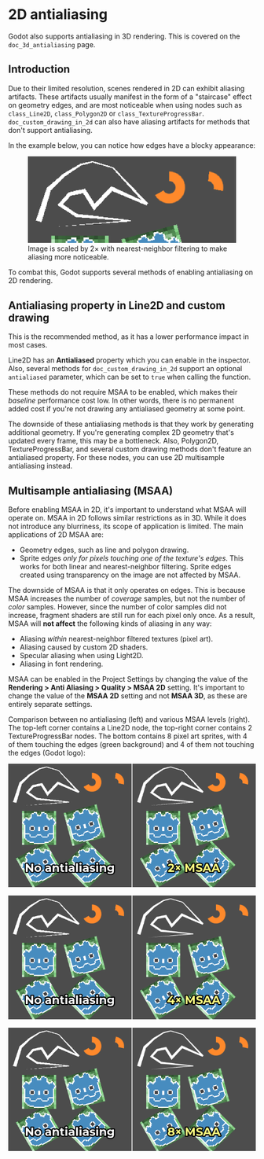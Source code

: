 # 2D antialiasing

Godot also supports antialiasing in 3D rendering. This is covered on the
`doc_3d_antialiasing` page.

## Introduction

Due to their limited resolution, scenes rendered in 2D can exhibit
aliasing artifacts. These artifacts usually manifest in the form of a
"staircase" effect on geometry edges, and are most noticeable when using
nodes such as `class_Line2D`, `class_Polygon2D` or
`class_TextureProgressBar`. `doc_custom_drawing_in_2d` can also have
aliasing artifacts for methods that don't support antialiasing.

In the example below, you can notice how edges have a blocky appearance:

<figure class="align-center">
<img src="img/antialiasing_none_scaled.webp"
alt="img/antialiasing_none_scaled.webp" />
<figcaption>Image is scaled by 2× with nearest-neighbor filtering to
make aliasing more noticeable.</figcaption>
</figure>

To combat this, Godot supports several methods of enabling antialiasing
on 2D rendering.

## Antialiasing property in Line2D and custom drawing

This is the recommended method, as it has a lower performance impact in
most cases.

Line2D has an **Antialiased** property which you can enable in the
inspector. Also, several methods for `doc_custom_drawing_in_2d` support
an optional `antialiased` parameter, which can be set to `true` when
calling the function.

These methods do not require MSAA to be enabled, which makes their
*baseline* performance cost low. In other words, there is no permanent
added cost if you're not drawing any antialiased geometry at some point.

The downside of these antialiasing methods is that they work by
generating additional geometry. If you're generating complex 2D geometry
that's updated every frame, this may be a bottleneck. Also, Polygon2D,
TextureProgressBar, and several custom drawing methods don't feature an
antialiased property. For these nodes, you can use 2D multisample
antialiasing instead.

## Multisample antialiasing (MSAA)

Before enabling MSAA in 2D, it's important to understand what MSAA will
operate on. MSAA in 2D follows similar restrictions as in 3D. While it
does not introduce any blurriness, its scope of application is limited.
The main applications of 2D MSAA are:

-   Geometry edges, such as line and polygon drawing.
-   Sprite edges *only for pixels touching one of the texture's edges*.
    This works for both linear and nearest-neighbor filtering. Sprite
    edges created using transparency on the image are not affected by
    MSAA.

The downside of MSAA is that it only operates on edges. This is because
MSAA increases the number of *coverage* samples, but not the number of
*color* samples. However, since the number of color samples did not
increase, fragment shaders are still run for each pixel only once. As a
result, MSAA will **not affect** the following kinds of aliasing in any
way:

-   Aliasing *within* nearest-neighbor filtered textures (pixel art).
-   Aliasing caused by custom 2D shaders.
-   Specular aliasing when using Light2D.
-   Aliasing in font rendering.

MSAA can be enabled in the Project Settings by changing the value of the
**Rendering &gt; Anti Aliasing &gt; Quality &gt; MSAA 2D** setting. It's
important to change the value of the **MSAA 2D** setting and not **MSAA
3D**, as these are entirely separate settings.

Comparison between no antialiasing (left) and various MSAA levels
(right). The top-left corner contains a Line2D node, the top-right
corner contains 2 TextureProgressBar nodes. The bottom contains 8 pixel
art sprites, with 4 of them touching the edges (green background) and 4
of them not touching the edges (Godot logo):

![image](img/antialiasing_msaa_2x.webp)

![image](img/antialiasing_msaa_4x.webp)

![image](img/antialiasing_msaa_8x.webp)
